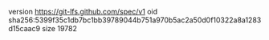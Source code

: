 version https://git-lfs.github.com/spec/v1
oid sha256:5399f35c1db7bc1bb39789044b751a970b5ac2a50d0f10322a8a1283d15caac9
size 19782
